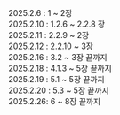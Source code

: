 2025.2.6 : 1 ~ 2장</br>
2025.2.10 : 1.2.6 ~ 2.2.8 장</br>
2025.2.11 : 2.2.9 ~ 2장 </br>
2025.2.12 : 2.2.10 ~ 3장 </br>
2025.2.16 : 3.2 ~ 3장 끝까지</br>
2025.2.18 : 4.1.3 ~ 5장 끝까지</br>
2025.2.19 : 5.1 ~ 5장 끝까지</br>
2025.2.20 : 5.3 ~ 5장 끝까지</br>
2025.2.26: 6 ~ 8장 끝까지</br>


